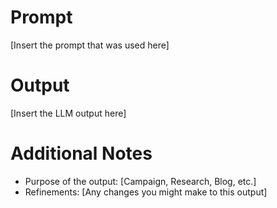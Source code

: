 # Prompt
[Insert the prompt that was used here]

# Output
[Insert the LLM output here]

# Additional Notes
- Purpose of the output: [Campaign, Research, Blog, etc.]
- Refinements: [Any changes you might make to this output]
